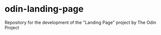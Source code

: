 # odin-landing-page
Repository for the development of the "Landing Page" project by The Odin Project
